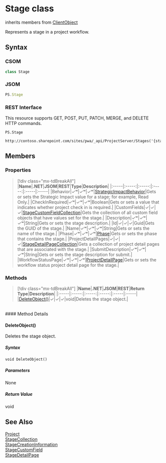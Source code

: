 [comment]: # (Name:Stage)
[comment]: # (Name:Microsoft.ProjectServer.Stage)
[comment]: # (Type:class)
[comment]: # (Status:Verified)

# <a name="name"></a>Stage class

inherits members from [ClientObject](https://msdn.microsoft.com/en-us/library/microsoft.sharepoint.client.clientobject.aspx)<br/>

<a name="description"></a>Represents a stage in a project workflow.

## <a name="syntax"></a>Syntax

### CSOM

```cs
class Stage 
```
### JSOM

```javascript
PS.Stage
```
### REST Interface

This resource supports GET, POST, PUT, PATCH, MERGE, and DELETE HTTP commands.

```
PS.Stage

http://contoso.sharepoint.com/sites/pwa/_api/ProjectServer/Stages('{stageid}')
```

## <a name="members"></a>Members

### <a name="properties"></a>Properties
> [!div class="mx-tdBreakAll"]
|**Name**|**.NET**|**JSOM**|**REST**|**Type**|**Description**|
|:-----|:-----:|:-----:|:-----:|:-----|:-----|
|<a name="Behavior"></a>Behavior|&#x2713;&#x02B7;|&#x2713;&#x02B7;|&#x2713;&#x02B7;|[StrategicImpactBehavior](StrategicImpactBehavior.md)|Gets or sets the Strategic Impact value for a stage; for example, Read Only.|
|<a name="CheckInRequired"></a>CheckInRequired|&#x2713;&#x02B7;|&#x2713;&#x02B7;|&#x2713;&#x02B7;|Boolean|Gets or sets a value that indicates whether project check in is required.|
|<a name="CustomFields"></a>CustomFields|&#x2713;|&#x2713;|&#x2713;|[StageCustomFieldCollection](StageCustomFieldCollection.md)|Gets the collection of all custom field objects that have values set for the stage.|
|<a name="Description"></a>Description|&#x2713;&#x02B7;|&#x2713;&#x02B7;|&#x2713;&#x02B7;|String|Gets or sets the stage description.|
|<a name="Id"></a>Id|&#x2713;|&#x2713;|&#x2713;|Guid|Gets the GUID of the stage.|
|<a name="Name"></a>Name|&#x2713;&#x02B7;|&#x2713;&#x02B7;|&#x2713;&#x02B7;|String|Gets or sets the name of the stage.|
|<a name="Phase"></a>Phase|&#x2713;&#x02B7;|&#x2713;&#x02B7;|&#x2713;&#x02B7;|[Phase](Phase.md)|Gets or sets the phase that contains the stage.|
|<a name="ProjectDetailPages"></a>ProjectDetailPages|&#x2713;|&#x2713;|&#x2713;|[StageDetailPageCollection](StageDetailPageCollection.md)|Gets a collection of project detail pages that are associated with the stage.|
|<a name="SubmitDescription"></a>SubmitDescription|&#x2713;&#x02B7;|&#x2713;&#x02B7;|&#x2713;&#x02B7;|String|Gets or sets the stage description for submit.|
|<a name="WorkflowStatusPage"></a>WorkflowStatusPage|&#x2713;&#x02B7;|&#x2713;&#x02B7;|&#x2713;&#x02B7;|[ProjectDetailPage](ProjectDetailPage.md)|Gets or sets the workflow status project detail page for the stage.|

### <a name="methods"></a>Methods
> [!div class="mx-tdBreakAll"]
|**Name**|**.NET**|**JSOM**|**REST**|**Return Type**|**Description**|
|:-----|:-----:|:-----:|:-----:|:-----|:-----|
|[DeleteObject()](#DeleteObject__)|&#x2713;|&#x2713;|&#x2713;|void|Deletes the stage object.|

<br/>
#### Method Details

#### <a name="DeleteObject__"></a>DeleteObject()
 
Deletes the stage object.

##### Syntax

```
void DeleteObject()
```

##### Parameters

None

##### Return Value

void

## <a name="seeAlso"></a>See Also

[Project](Project.md)<br/>
[StageCollection](StageCollection.md)<br/>
[StageCreationInformation](StageCreationInformation.md)<br/>
[StageCustomField](StageCustomField.md)<br/>
[StageDetailPage](StageDetailPage.md)<br/>
